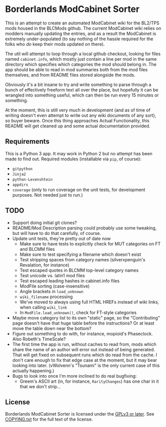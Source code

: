Borderlands ModCabinet Sorter
=============================

This is an attempt to create an automated ModCabinet wiki for the BL2/TPS
mods housed in the BLCMods github.  The current ModCabinet wiki relies on
modders manually updating the entries, and as a result the ModCabinet is
extremely under-populated (to say nothing of the hassle required for the
folks who *do* keep their mods updated on there).

The util will attempt to loop through a local github checkout, looking for
files named `cabinet.info`, which mostly just contain a line per mod in
the same directory which specifies which categories the mod should belong
in.  The app should be able to read in mod summaries both from the mod
files themselves, and from README files stored alongside the mods.

Obviously it's a bit insane to try and write something to parse through a
bunch of effectively freeform text all over the place, but hopefully it
can be wrangled into something useful, which can then be run every 15
minutes or something.

At the moment, this is still very much in development (and as of time of
writing doesn't even attempt to write out any wiki documents of any sort),
so buyer beware.  Once this thing approaches Actual Functionality, this
README will get cleaned up and some actual documentation provided.

Requirements
------------

This is a Python 3 app.  It may work in Python 2 but no attempt has been
made to find out.  Required modules (installable via `pip`, of course):

- `gitpython`
- `Jinja2`
- `python-Levenshtein`
- `appdirs`
- `coverage` (only to run coverage on the unit tests, for development
  purposes.  Not needed just to run.)

TODO
----

- Support doing initial git clones?
- README/Mod Description parsing could probably use some tweaking,
  but will have to do that carefully, of course.
- Update unit tests, they're pretty out of date now
  - Make sure to have tests to explicitly check for MUT categories
    on FT and BLCMM files
  - Make sure to test specifying a filename which doesn't exist
  - Test stripping spaces from category names (silverxpenguin's
    Revalation, for instance)
  - Test escaped quotes in BLCMM top-level category names
  - Test unicode vs. latin1 mod files
  - Test escaped leading hashes in cabinet.info files
  - ModFile sorting (case-insensitive)
  - Angle brackets in `load_unknown`
  - `wiki_filename` processing
  - We've moved to always using full HTML HREFs instead of wiki
    links, when calling `wiki_link`
  - In `ModFile.load_unknown()`, check for FT-style categories
- Maybe move category list to its own "static" page, so the
  "Contributing" page doesn't have that huge table before the
  instructions?  Or at least move the table down near the bottom?
- Figure out something to do with, for instance, mopioid's
  Phaseclock.  Also Robeth's TimeScale?
- The first time the app is run, without caches to read from, mods
  which share the name of an author will error out instead of being
  generated.  That will get fixed on subsequent runs which do read
  from the cache.  I don't care enough to fix that edge case at the
  moment, but it may bear looking into later.  (vWolvenn's "Tsunami"
  is the only current case of this actually happening.)
- Bugs to look into once I'm more inclined to do real bugfixing:
  - Greem's ASCII art (in, for instance, `RarityChanges`) has one
    char in it that we don't strip...

License
-------

Borderlands ModCabinet Sorter is licensed under the
[GPLv3 or later](https://www.gnu.org/licenses/quick-guide-gplv3.html).
See [COPYING.txt](COPYING.txt) for the full text of the license.

